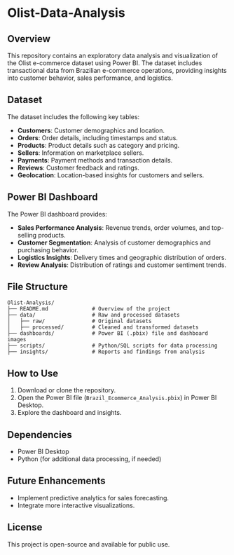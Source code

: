 # Olist-Data-Analysis

## Overview
This repository contains an exploratory data analysis and visualization of the Olist e-commerce dataset using Power BI. The dataset includes transactional data from Brazilian e-commerce operations, providing insights into customer behavior, sales performance, and logistics.

## Dataset
The dataset includes the following key tables:
- **Customers**: Customer demographics and location.
- **Orders**: Order details, including timestamps and status.
- **Products**: Product details such as category and pricing.
- **Sellers**: Information on marketplace sellers.
- **Payments**: Payment methods and transaction details.
- **Reviews**: Customer feedback and ratings.
- **Geolocation**: Location-based insights for customers and sellers.

## Power BI Dashboard
The Power BI dashboard provides:
- **Sales Performance Analysis**: Revenue trends, order volumes, and top-selling products.
- **Customer Segmentation**: Analysis of customer demographics and purchasing behavior.
- **Logistics Insights**: Delivery times and geographic distribution of orders.
- **Review Analysis**: Distribution of ratings and customer sentiment trends.

## File Structure
```
Olist-Analysis/
├── README.md              # Overview of the project
├── data/                  # Raw and processed datasets
│   ├── raw/               # Original datasets
│   ├── processed/         # Cleaned and transformed datasets
├── dashboards/            # Power BI (.pbix) file and dashboard images
├── scripts/               # Python/SQL scripts for data processing
├── insights/              # Reports and findings from analysis
```

## How to Use
1. Download or clone the repository.
2. Open the Power BI file (`Brazil_Ecommerce_Analysis.pbix`) in Power BI Desktop.
3. Explore the dashboard and insights.

## Dependencies
- Power BI Desktop
- Python (for additional data processing, if needed)

## Future Enhancements
- Implement predictive analytics for sales forecasting.
- Integrate more interactive visualizations.

## License
This project is open-source and available for public use.


